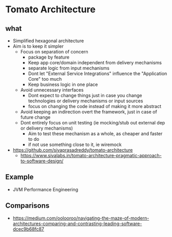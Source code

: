 # Tomato Architecture

## what

- Simplified hexagonal architecture
- Aim is to keep it simpler
  - Focus on separation of concern
    - package by feature
    - Keep app core/domain independent from delivery mechanisms
    - separate logic from input mechanisms
    - Dont let "External Service Integrations" influence the "Application Core" too much
    - Keep business logic in one place
  - Avoid unnecessary interfaces 
    - Dont expect to change things just in case you change technologies or delivery mechanisms or input sources
    - focus on changing the code instead of making it more abstract
  - Avoid keeping an indirection overt the framework, just in case of future change
  - Dont entirely focus on unit testing (ie mocking/stub out external dep or delivery mechanisms)
    - Aim to test these mechanism as a whole, as cheaper and faster to do
    - if not use something close to it, ie wiremock
- https://github.com/sivaprasadreddy/tomato-architecture
  - https://www.sivalabs.in/tomato-architecture-pragmatic-approach-to-software-design/

## Example

- JVM Performance Engineering

## Comparisons

- https://medium.com/oolooroo/navigating-the-maze-of-modern-architectures-comparing-and-contrasting-leading-software-dcec9b68fc87